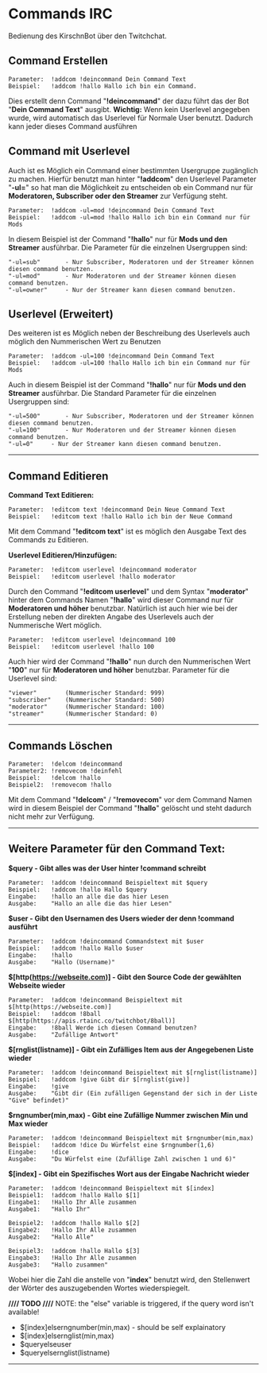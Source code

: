 # Commands IRC

Bedienung des KirschnBot über den Twitchchat.

## Command Erstellen

	Parameter:	!addcom !deincommand Dein Command Text
	Beispiel:	!addcom !hallo Hallo ich bin ein Command.

Dies erstellt denn Command "**!deincommand**" der dazu führt das der Bot "**Dein Command Text**" ausgibt.
**Wichtig:** Wenn kein Userlevel angegeben wurde, wird automatisch das Userlevel für Normale User benutzt.
Dadurch kann jeder dieses Command ausführen


## Command mit Userlevel

Auch ist es Möglich ein Command einer bestimmten Usergruppe zugänglich zu machen.
Hierfür benutzt man hinter "**!addcom**" den Userlevel Parameter "**-ul=**" so hat man die Möglichkeit zu entscheiden ob ein Command nur für **Moderatoren, Subscriber oder den Streamer** zur Verfügung steht.

	Parameter:	!addcom -ul=mod !deincommand Dein Command Text
	Beispiel:	!addcom -ul=mod !hallo Hallo ich bin ein Command nur für Mods

In diesem Beispiel ist der Command "**!hallo**" nur für **Mods und den Streamer** ausführbar.
Die Parameter für die einzelnen Usergruppen sind:

	"-ul=sub"		- Nur Subscriber, Moderatoren und der Streamer können diesen command benutzen.
	"-ul=mod"		- Nur Moderatoren und der Streamer können diesen command benutzen.
	"-ul=owner"		- Nur der Streamer kann diesen command benutzen.


## Userlevel (Erweitert)

Des weiteren ist es Möglich neben der Beschreibung des Userlevels auch möglich den Nummerischen Wert zu Benutzen

	Parameter:	!addcom -ul=100 !deincommand Dein Command Text
	Beispiel:	!addcom -ul=100 !hallo Hallo ich bin ein Command nur für Mods

Auch in diesem Beispiel ist der Command "**!hallo**" nur für **Mods und den Streamer** ausführbar.
Die Standard Parameter für die einzelnen Usergruppen sind:

	"-ul=500"		- Nur Subscriber, Moderatoren und der Streamer können diesen command benutzen.
	"-ul=100"		- Nur Moderatoren und der Streamer können diesen command benutzen.
	"-ul=0"		- Nur der Streamer kann diesen command benutzen.

<hr>

## Command Editieren

**Command Text Editieren:**

	Parameter:	!editcom text !deincommand Dein Neue Command Text
	Beispiel:	!editcom text !hallo Hallo ich bin der Neue Command

Mit dem Command "**!editcom text**" ist es möglich den Ausgabe Text des Commands zu Editieren.

**Userlevel Editieren/Hinzufügen:**

	Parameter:	!editcom userlevel !deincommand moderator
	Beispiel:	!editcom userlevel !hallo moderator

Durch den Command "**!editcom userlevel**" und dem Syntax "**moderator**" hinter dem Commands Namen "**!hallo**" wird dieser Command nur für **Moderatoren und höher** benutzbar.
Natürlich ist auch hier wie bei der Erstellung neben der direkten Angabe des Userlevels auch der Nummerische Wert möglich.

	Parameter:	!editcom userlevel !deincommand 100
	Beispiel:	!editcom userlevel !hallo 100

Auch hier wird der Command "**!hallo**" nun durch den Nummerischen Wert "**100**" nur für **Moderatoren und höher** benutzbar.
Parameter für die Userlevel sind:

	"viewer"		(Nummerischer Standard: 999)
	"subscriber"	(Nummerischer Standard: 500)
	"moderator"		(Nummerischer Standard: 100)
	"streamer"		(Nummerischer Standard: 0)

<hr>

## Commands Löschen

	Parameter:	!delcom !deincommand
	Parameter2:	!removecom !deinfehl
	Beispiel:	!delcom !hallo
	Beispiel2:	!removecom !hallo

Mit dem Command "**!delcom**" / "**!removecom**" vor dem Command Namen wird in diesem Beispiel der Command "**!hallo**" gelöscht und steht dadurch nicht mehr zur Verfügung.

<hr>

## Weitere Parameter für den Command Text:

**$query - Gibt alles was der User hinter !command schreibt**

	Parameter:	!addcom !deincommand Beispieltext mit $query
	Beispiel: 	!addcom !hallo Hallo $query
	Eingabe:	!hallo an alle die das hier Lesen
	Ausgabe:	"Hallo an alle die das hier Lesen"

**$user - Gibt den Usernamen des Users wieder der denn !command ausführt**

	Parameter:	!addcom !deincommand Commandstext mit $user
	Beispiel: 	!addcom !hallo Hallo $user
	Eingabe:	!hallo
	Ausgabe:	"Hallo (Username)"

**$[http(https://webseite.com)] - Gibt den Source Code der gewählten Webseite wieder**

	Parameter:	!addcom !deincommand Beispieltext mit $[http(https://webseite.com)]
	Beispiel: 	!addcom !8ball $[http(https://apis.rtainc.co/twitchbot/8ball)]
	Eingabe:	!8ball Werde ich diesen Command benutzen?
	Ausgabe:	"Zufällige Antwort"

**$[rnglist(listname)] - Gibt ein Zufälliges Item aus der Angegebenen Liste wieder**

	Parameter:	!addcom !deincommand Beispieltext mit $[rnglist(listname)]
	Beispiel: 	!addcom !give Gibt dir $[rnglist(give)]
	Eingabe:	!give
	Ausgabe:	"Gibt dir (Ein zufälligen Gegenstand der sich in der Liste "Give" befindet)"

**$rngnumber(min,max) - Gibt eine Zufällige Nummer zwischen Min und Max wieder**

	Parameter:	!addcom !deincommand Beispieltext mit $rngnumber(min,max)
	Beispiel: 	!addcom !dice Du Würfelst eine $rngnumber(1,6)
	Eingabe:	!dice
	Ausgabe:	"Du Würfelst eine (Zufällige Zahl zwischen 1 und 6)"

**$[index] - Gibt ein Spezifisches Wort aus der Eingabe Nachricht wieder**

	Parameter:	!addcom !deincommand Beispieltext mit $[index]
	Beispiel1: 	!addcom !hallo Hallo $[1]
	Eingabe1:	!Hallo Ihr Alle zusammen
	Ausgabe1:	"Hallo Ihr"

	Beispiel2: 	!addcom !hallo Hallo $[2]
	Eingabe2:	!Hallo Ihr Alle zusammen
	Ausgabe2:	"Hallo Alle"

	Beispiel3: 	!addcom !hallo Hallo $[3]
	Eingabe3:	!Hallo Ihr Alle zusammen
	Ausgabe3:	"Hallo zusammen"

Wobei hier die Zahl die anstelle von "**index**" benutzt wird, den Stellenwert der Wörter des auszugebenden Wortes wiederspiegelt. 

**//// TODO ////**
NOTE: the "else" variable is triggered, if the query word isn't available!

- $[index]elserngnumber(min,max) - should be self explainatory
- $[index]elsernglist(min,max)
- $queryelseuser
- $queryelsernglist(listname)

<hr>
